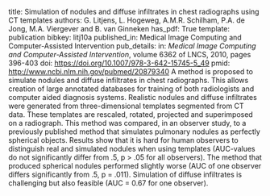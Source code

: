 title: Simulation of nodules and diffuse infiltrates in chest radiographs using CT templates
authors: G. Litjens, L. Hogeweg, A.M.R. Schilham, P.A. de Jong, M.A. Viergever and B. van Ginneken
has_pdf: True
template: publication
bibkey: litj10a
published_in: Medical Image Computing and Computer-Assisted Intervention
pub_details: in: <i>Medical Image Computing and Computer-Assisted Intervention</i>, volume 6362 of LNCS, 2010, pages 396-403
doi: https://doi.org/10.1007/978-3-642-15745-5_49
pmid: http://www.ncbi.nlm.nih.gov/pubmed/20879340
A method is proposed to simulate nodules and diffuse infiltrates in chest radiographs. This allows creation of large annotated databases for training of both radiologists and computer aided diagnosis systems. Realistic nodules and diffuse infiltrates were generated from three-dimensional templates segmented from CT data. These templates are rescaled, rotated, projected and superimposed on a radiograph. This method was compared, in an observer study, to a previously published method that simulates pulmonary nodules as perfectly spherical objects. Results show that it is hard for human observers to distinguish real and simulated nodules when using templates (AUC-values do not significantly differ from .5, p > .05 for all observers). The method that produced spherical nodules performed slightly worse (AUC of one observer differs significantly from .5, p = .011). Simulation of diffuse infiltrates is challenging but also feasible (AUC = 0.67 for one observer).


